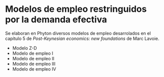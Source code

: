 # Modelos de empleo restringuidos por la demanda efectiva

Se elaboran en Phyton diversos modelos de empleo desarrolados en el capítulo 5 de *Post-Keynesian economics: new foundations* de Marc Lavoie. 

- Modelo Z-D
- Modelo de empleo I
- Modelo de empleo II
- Modelo de empleo III
- Modelo de empleo IV
